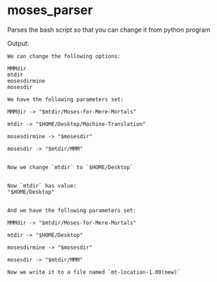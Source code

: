 # moses_parser
Parses the bash script so that you can change it from python program

Output:
```
We can change the following options:

MMMdir
mtdir
mosesdirmine
mosesdir

We have the following parameters set:

MMMdir -> "$mtdir/Moses-for-Mere-Mortals"

mtdir -> "$HOME/Desktop/Machine-Translation"

mosesdirmine -> "$mosesdir"

mosesdir -> "$mtdir/MMM"


Now we change `mtdir` to `$HOME/Desktop`


Now `mtdir` has value: 
"$HOME/Desktop"


And we have the following parameters set:

MMMdir -> "$mtdir/Moses-for-Mere-Mortals"

mtdir -> "$HOME/Desktop"

mosesdirmine -> "$mosesdir"

mosesdir -> "$mtdir/MMM"

Now we write it to a file named `mt-location-1.00(new)`
```
